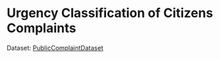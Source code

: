 # Urgency Classification of Citizens Complaints
Dataset: [PublicComplaintDataset](https://drive.google.com/drive/folders/1K3b8LGUuv7KCFG5oGit8JtJ1bfobCOBh)
